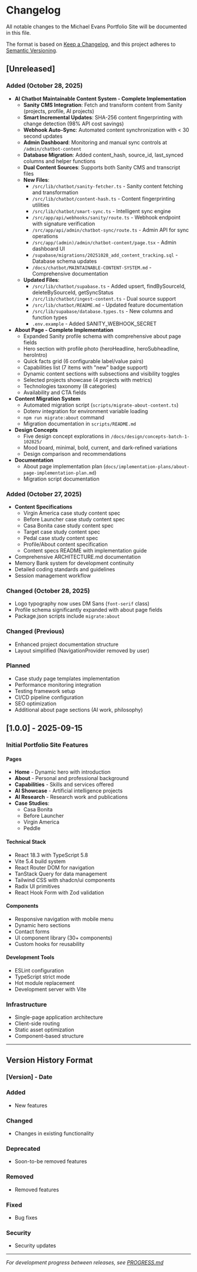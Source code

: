 # Changelog

All notable changes to the Michael Evans Portfolio Site will be documented in this file.

The format is based on [Keep a Changelog](https://keepachangelog.com/en/1.0.0/),
and this project adheres to [Semantic Versioning](https://semver.org/spec/v2.0.0.html).

## [Unreleased]

### Added (October 28, 2025)
- **AI Chatbot Maintainable Content System - Complete Implementation**
  - **Sanity CMS Integration**: Fetch and transform content from Sanity (projects, profile, AI projects)
  - **Smart Incremental Updates**: SHA-256 content fingerprinting with change detection (98% API cost savings)
  - **Webhook Auto-Sync**: Automated content synchronization with < 30 second updates
  - **Admin Dashboard**: Monitoring and manual sync controls at `/admin/chatbot-content`
  - **Database Migration**: Added content_hash, source_id, last_synced columns and helper functions
  - **Dual Content Sources**: Supports both Sanity CMS and transcript files
  - **New Files**:
    - `/src/lib/chatbot/sanity-fetcher.ts` - Sanity content fetching and transformation
    - `/src/lib/chatbot/content-hash.ts` - Content fingerprinting utilities
    - `/src/lib/chatbot/smart-sync.ts` - Intelligent sync engine
    - `/src/app/api/webhooks/sanity/route.ts` - Webhook endpoint with signature verification
    - `/src/app/api/admin/chatbot-sync/route.ts` - Admin API for sync operations
    - `/src/app/(admin)/admin/chatbot-content/page.tsx` - Admin dashboard UI
    - `/supabase/migrations/20251028_add_content_tracking.sql` - Database schema updates
    - `/docs/chatbot/MAINTAINABLE-CONTENT-SYSTEM.md` - Comprehensive documentation
  - **Updated Files**:
    - `/src/lib/chatbot/supabase.ts` - Added upsert, findBySourceId, deleteBySourceId, getSyncStatus
    - `/src/lib/chatbot/ingest-content.ts` - Dual source support
    - `/src/lib/chatbot/README.md` - Updated feature documentation
    - `/src/lib/supabase/database.types.ts` - New columns and function types
    - `.env.example` - Added SANITY_WEBHOOK_SECRET
- **About Page - Complete Implementation**
  - Expanded Sanity profile schema with comprehensive about page fields
  - Hero section with profile photo (heroHeadline, heroSubheadline, heroIntro)
  - Quick facts grid (6 configurable label/value pairs)
  - Capabilities list (7 items with "new" badge support)
  - Dynamic content sections with subsections and visibility toggles
  - Selected projects showcase (4 projects with metrics)
  - Technologies taxonomy (8 categories)
  - Availability and CTA fields
- **Content Migration System**
  - Automated migration script (`scripts/migrate-about-content.ts`)
  - Dotenv integration for environment variable loading
  - `npm run migrate:about` command
  - Migration documentation in `scripts/README.md`
- **Design Concepts**
  - Five design concept explorations in `/docs/design/concepts-batch-1-102825/`
  - Mood board, minimal, bold, current, and dark-refined variations
  - Design comparison and recommendations
- **Documentation**
  - About page implementation plan (`docs/implementation-plans/about-page-implementation-plan.md`)
  - Migration script documentation

### Added (October 27, 2025)
- **Content Specifications**
  - Virgin America case study content spec
  - Before Launcher case study content spec
  - Casa Bonita case study content spec
  - Target case study content spec
  - Pedal case study content spec
  - Profile/About content specification
  - Content specs README with implementation guide
- Comprehensive ARCHITECTURE.md documentation
- Memory Bank system for development continuity
- Detailed coding standards and guidelines
- Session management workflow

### Changed (October 28, 2025)
- Logo typography now uses DM Sans (`font-serif` class)
- Profile schema significantly expanded with about page fields
- Package.json scripts include `migrate:about`

### Changed (Previous)
- Enhanced project documentation structure
- Layout simplified (NavigationProvider removed by user)

### Planned
- Case study page templates implementation
- Performance monitoring integration
- Testing framework setup
- CI/CD pipeline configuration
- SEO optimization
- Additional about page sections (AI work, philosophy)

## [1.0.0] - 2025-09-15

### Initial Portfolio Site Features

#### Pages
- **Home** - Dynamic hero with introduction
- **About** - Personal and professional background
- **Capabilities** - Skills and services offered
- **AI Showcase** - Artificial intelligence projects
- **AI Research** - Research work and publications
- **Case Studies**:
  - Casa Bonita
  - Before Launcher
  - Virgin America
  - Peddle

#### Technical Stack
- React 18.3 with TypeScript 5.8
- Vite 5.4 build system
- React Router DOM for navigation
- TanStack Query for data management
- Tailwind CSS with shadcn/ui components
- Radix UI primitives
- React Hook Form with Zod validation

#### Components
- Responsive navigation with mobile menu
- Dynamic hero sections
- Contact forms
- UI component library (30+ components)
- Custom hooks for reusability

#### Development Tools
- ESLint configuration
- TypeScript strict mode
- Hot module replacement
- Development server with Vite

### Infrastructure
- Single-page application architecture
- Client-side routing
- Static asset optimization
- Component-based structure

---

## Version History Format

### [Version] - Date
### Added
- New features

### Changed
- Changes in existing functionality

### Deprecated
- Soon-to-be removed features

### Removed
- Removed features

### Fixed
- Bug fixes

### Security
- Security updates

---

*For development progress between releases, see [PROGRESS.md](./PROGRESS.md)*